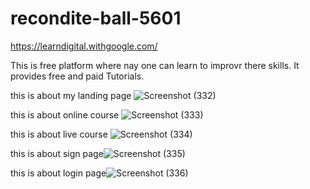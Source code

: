 # recondite-ball-5601
https://learndigital.withgoogle.com/


This is free platform where nay one can learn to improvr there skills.
It provides free and paid Tutorials.

this is about my landing page
![Screenshot (332)](https://user-images.githubusercontent.com/99595875/212049633-b5f1431c-a8d4-406a-9a97-e0fefd2bcb48.png)


this is about online course ![Screenshot (333)](https://user-images.githubusercontent.com/99595875/212049740-cd77971d-89ad-400e-ae85-9edc7092b25c.png)

this is about live course 
![Screenshot (334)](https://user-images.githubusercontent.com/99595875/212049807-e5974055-2184-43a3-8ccb-e87fc434b455.png)


this is about sign page![Screenshot (335)](https://user-images.githubusercontent.com/99595875/212049848-6666ba67-1980-42fe-a1d9-d87bb1f17609.png)

this is about login page![Screenshot (336)](https://user-images.githubusercontent.com/99595875/212049894-f4a44b33-40e3-4590-aa71-6c8c05b5c159.png)
